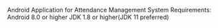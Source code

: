 Android Application for Attendance Management System
Requirements: 
    Android 8.0 or higher
    JDK 1.8 or higher(JDK 11 preferred)
